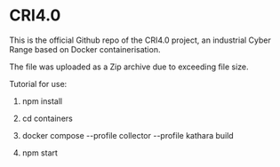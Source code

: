 # CRI4.0
This is the official Github repo of the CRI4.0 project, an industrial Cyber Range based on Docker containerisation.

The file was uploaded as a Zip archive due to exceeding file size.

Tutorial for use:

1) npm install

2) cd containers

3) docker compose --profile collector --profile kathara build

4) npm start

